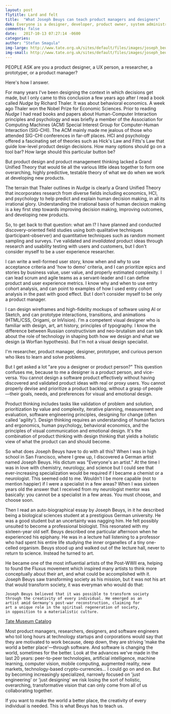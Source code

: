 ```yaml
---
layout: post
flytitle: Lard and felt
title:  "What Joseph Beuys can teach product managers and designers"
dek: Everyone is a designer, developer, product owner, system administrator, and artist
comments: false
date:   2017-10-13 07:27:14 -0600
categories: 
author: "Stefan Smagula"
img-large: http://www.tate.org.uk/sites/default/files/images/joseph_beuys_talking_to_richard_hamilton_at_tate.jpg
img-small: http://www.tate.org.uk/sites/default/files/images/joseph_beuys_talking_to_richard_hamilton_at_tate.jpg
---
```

PEOPLE ASK are you a product designer, a UX person, a researcher, a prototyper, or a product manager? 

Here's how I answer.

For many years I've been designing the context in which decisions get made, but I only came to this conclusion a few years ago after I read a book called <cite>Nudge</cite> by Richard Thaler. It was about behavioral economics. A week ago Thaler won the Nobel Prize for Economic Sciences. Prior to reading <cite>Nudge</cite> I had read books and papers about Human-Computer Interaction principles and psychology and was briefly a member of the Association for Computing Machines (ACM) Special Interest Group for Computer-Human Interaction (SIG-CHI). The ACM mainly made me jealous of those who attended SIG-CHI conferences in far-off places. HCI and psychology offered a fascinating set of theories such as Hick's Law and Fitts's Law that guide low-level product design decisions. How many options should go on a tool bar? How large should this particular button be? 

But product design and product management thinking lacked a Grand Unified Theory that would tie all the various little ideas together to form one overarching, highly predictive, testable theory of what we do when we work at developing new products. 

The terrain that Thaler outlines in <cite>Nudge</cite> is clearly a Grand Unified Theory that incorporates research from diverse fields including economics, HCI, and psychology to help predict and explain human decision making, in all its irrational glory. Understanding the irrational basis of human decision making is a key first step towards improving decision making, improving outcomes, and developing new products.

So, to get back to that question: what am I? I have planned and conducted discovery-oriented field studies using both qualitative techniques (participant-observer) and quantitative techniques such as random moment sampling and surveys. I've validated and <em> invalidated</em> product ideas through research and usability testing with users and customers, but I don't consider myself to be a user experience researcher.

I can write a well-formed user story, know when and why to use acceptance criteria and 'how to demo' criteria, and I can prioritize epics and stories by business value, user value, and properly estimated complexity. I can lead scrum and agile teams as a servant-leader and I can define product and user experience metrics. I know why and when to use entry cohort analysis, and can point to examples of how I used entry cohort analysis in the past with good effect. But I don't consider myself to be only a product manager.

I can design wireframes and  high-fidelity mockups of software using AI or Sketch, and can prototype interactions, transitions, and animations (HTML/CSS, Origami, or InVision). I'm a competent visual designer who is familiar with design, art, art history, principles of typography. I know the difference between Russian constructivism and neo-brutalism and can talk about the role of technology in shaping both how we design and what we design (a Worfian hypothesis). But I'm not a visual design specialist.
 
I'm researcher, product manager, designer, prototyper, and curious person who likes to learn and solve problems.

But I get asked a lot "are you a designer or product person?" This question confuses me, because to me a designer is a product person, and vice-versa. You cannot design a software product effectively without having discovered and validated product ideas with real or proxy users. You cannot properly devise and prioritize a product backlog, without a grasp of people—their goals, needs, and preferences for visual and emotional design.

Product thinking includes tasks like validation of problem and solution, prioritization by value and complexity, iterative planning, measurement and evaluation, software engineering principles, designing for change (often called 'agility'). Design thinking requires an understanding of human factors and ergonomics, human psychology, behavioral economics, and the principles of visual communication and emotional design. It's the combination of product thinking with design thinking that yields a holistic view of what the product can and should become. 

So what does Joseph Beuys have to do with all this? When I was in high school in San Francisco, where I grew up, I discovered a German artist named Joseph Beuys. His dictum was "Everyone's an artist." At the time I was in love with chemistry, neurology, and science but I could see that ever-increasing specialization would be required if I became a chemist or a neurologist. This seemed odd to me. Wouldn't I be more capable (not to mention happier) if I were a specialist in a few areas? When I was sixteen years old the answer that I received from my neurologist mentor was basically: you cannot be a specialist in a few areas. You must choose, and choose soon.

Then I read an auto-biographical essay by Joseph Beuys, in it he described being a biological sciences student at a prestigious German university. He was a good student but an uncertainty was nagging him. He felt possibly unsuited to become a professional biologist. This resonated with my sixteen-year old self. Beuys described one particular afternoon when he experienced his epiphany. He was in a lecture hall listening to a professor who had spent his entire life studying the inner organelles of a tiny one-celled organism. Beuys stood up and walked out of the lecture hall, never to return to science. Instead he turned to art. 

He became one of the most influential artists of the Post-WWII era, helping to found the Fluxus movement which inspired many artists to think more conceptually about their art, and what could be accomplished with it. Joseph Beuys saw transforming society as his mission, but it was not his art that would transform society, it was everyman who would do that:

	Joseph Beuys believed that it was possible to transform society 
	through the creativity of every individual. He emerged as an 
	artist amid Germany's post-war reconstruction, claiming for 
	art a unique role in the spiritual regeneration of society, 
	in opposition to a materialistic culture. 
	
<a href="http://www.tate.org.uk/whats-on/tate-liverpool/exhibition/joseph-beuys-revolution-us">Tate Museum Catalog</a>

Most product managers, researchers, designers, and software engineers who toil long hours at technology startups and corporations would say that they are motivated to work because, deep down, they are striving 'make the world a better place'&mdash;through software. And software is changing the world, sometimes for the better. Look at the advances we've made in the last 20 years: peer-to-peer technologies, artificial intelligence, machine learning, computer vision, mobile computing, augmented reality, new markets, technology-based crypto-currencies... I could go on and on. But by becoming increasingly specialized, narrowly focused on 'just engineering' or 'just designing' we risk losing the sort of holistic, overarching, transformative vision that can only come from all of us collaborating together. 

If you want to make the world a better place, the creativity of every individual is needed. This is what Beuys has to teach us.